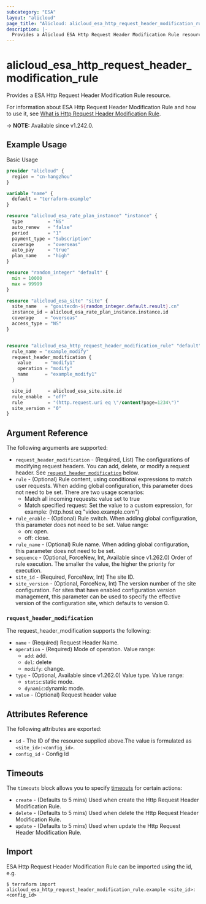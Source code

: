 ```yaml
---
subcategory: "ESA"
layout: "alicloud"
page_title: "Alicloud: alicloud_esa_http_request_header_modification_rule"
description: |-
  Provides a Alicloud ESA Http Request Header Modification Rule resource.
---
```


# alicloud_esa_http_request_header_modification_rule

Provides a ESA Http Request Header Modification Rule resource.



For information about ESA Http Request Header Modification Rule and how to use it, see [What is Http Request Header Modification Rule](https://www.alibabacloud.com/help/en/edge-security-acceleration/esa/api-esa-2024-09-10-createhttprequestheadermodificationrule).

-> **NOTE:** Available since v1.242.0.

## Example Usage

Basic Usage

```terraform
provider "alicloud" {
  region = "cn-hangzhou"
}

variable "name" {
  default = "terraform-example"
}

resource "alicloud_esa_rate_plan_instance" "instance" {
  type         = "NS"
  auto_renew   = "false"
  period       = "1"
  payment_type = "Subscription"
  coverage     = "overseas"
  auto_pay     = "true"
  plan_name    = "high"
}

resource "random_integer" "default" {
  min = 10000
  max = 99999
}

resource "alicloud_esa_site" "site" {
  site_name   = "gositecdn-${random_integer.default.result}.cn"
  instance_id = alicloud_esa_rate_plan_instance.instance.id
  coverage    = "overseas"
  access_type = "NS"
}


resource "alicloud_esa_http_request_header_modification_rule" "default" {
  rule_name = "example_modify"
  request_header_modification {
    value     = "modify1"
    operation = "modify"
    name      = "example_modify1"
  }

  site_id      = alicloud_esa_site.site.id
  rule_enable  = "off"
  rule         = "(http.request.uri eq \"/content?page=1234\")"
  site_version = "0"
}
```

## Argument Reference

The following arguments are supported:
* `request_header_modification` - (Required, List) The configurations of modifying request headers. You can add, delete, or modify a request header. See [`request_header_modification`](#request_header_modification) below.
* `rule` - (Optional) Rule content, using conditional expressions to match user requests. When adding global configuration, this parameter does not need to be set. There are two usage scenarios:
  - Match all incoming requests: value set to true
  - Match specified request: Set the value to a custom expression, for example: (http.host eq \"video.example.com\")
* `rule_enable` - (Optional) Rule switch. When adding global configuration, this parameter does not need to be set. Value range:
  - on: open.
  - off: close.
* `rule_name` - (Optional) Rule name. When adding global configuration, this parameter does not need to be set.
* `sequence` - (Optional, ForceNew, Int, Available since v1.262.0) Order of rule execution. The smaller the value, the higher the priority for execution.
* `site_id` - (Required, ForceNew, Int) The site ID.
* `site_version` - (Optional, ForceNew, Int) The version number of the site configuration. For sites that have enabled configuration version management, this parameter can be used to specify the effective version of the configuration site, which defaults to version 0.

### `request_header_modification`

The request_header_modification supports the following:
* `name` - (Required) Request Header Name.
* `operation` - (Required) Mode of operation. Value range:
  - `add`: add.
  - `del`: delete
  - `modify`: change.
* `type` - (Optional, Available since v1.262.0) Value type. Value range:
  - `static`:static mode.
  - `dynamic`:dynamic mode.
* `value` - (Optional) Request header value

## Attributes Reference

The following attributes are exported:
* `id` - The ID of the resource supplied above.The value is formulated as `<site_id>:<config_id>`.
* `config_id` - Config Id

## Timeouts

The `timeouts` block allows you to specify [timeouts](https://developer.hashicorp.com/terraform/language/resources/syntax#operation-timeouts) for certain actions:
* `create` - (Defaults to 5 mins) Used when create the Http Request Header Modification Rule.
* `delete` - (Defaults to 5 mins) Used when delete the Http Request Header Modification Rule.
* `update` - (Defaults to 5 mins) Used when update the Http Request Header Modification Rule.

## Import

ESA Http Request Header Modification Rule can be imported using the id, e.g.

```shell
$ terraform import alicloud_esa_http_request_header_modification_rule.example <site_id>:<config_id>
```